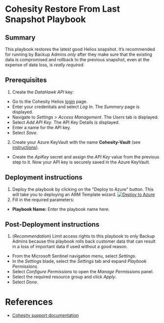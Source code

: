 # Cohesity Restore From Last Snapshot Playbook
## Summary
This playbook restores the latest good Helios snapshot. It’s recommended for running by Backup Admins _only_ after they make sure that the existing data is compromised and rollback to the previous snapshot, even at the expense of data loss, is _really required_.

## Prerequisites
1. Create the _DataHawk API_ key:
* Go to the Cohesity Helios [login](https://helios.cohesity.com/#/login) page.
* Enter your credentials and select _Log In_. The _Summary_ page is displayed.
* Navigate to _Settings > Access Management_. The _Users_ tab is displayed.
* Select _Add API Key_. The API Key Details is displayed.
* Enter a name for the API key.
* Select _Save_.
2. Create your Azure KeyVault with the name **Cohesity-Vault** (see [instructions](https://learn.microsoft.com/en-us/azure/key-vault/general/quick-create-portal)).
* Create the _ApiKey_ secret and assign the _API Key_ value from the previous step to it. Now your API key is securely saved in the Azure KeyVault.

## Deployment instructions
1. Deploy the playbook by clicking on the "Deploy to Azure" button. This will take you to deploying an ARM Template wizard.
[![Deploy to Azure](https://aka.ms/deploytoazurebutton)](https://portal.azure.com/#create/Microsoft.Template/uri/https%3A%2F%2Fraw.githubusercontent.com%2Fcohesity%2FAzure-Sentinel%2FCohesitySecurity.internal%2FSolutions%2FCohesitySecurity%2FPlaybooks%2FCohesity_Restore_From_Last_Snapshot%2Fazuredeploy.json)
2. Fill in the required parameters:
* __Playbook Name:__ Enter the playbook name here.

## Post-Deployment instructions
1. (_Recommendation_) Limit access rights to this playbook to only Backup Admins because this playbook rolls back customer data that can result in a loss of important data if used without a good reason.
* From the Microsoft Sentinel navigation menu, select _Settings_.
* In the _Settings_ blade, select the _Settings_ tab and expand _Playbook Permissions_.
* Select _Configure Permissions_ to open the _Manage Permissions_ panel.
* Select the required resource group and click _Apply_.
* Select _Done_.

#  References
 - [Cohesity support documentation](https://docs.cohesity.com/ui/login?redirectPath=%2FHomePage%2FContent%2FTechGuides%2FTechnicalGuides.htm)
